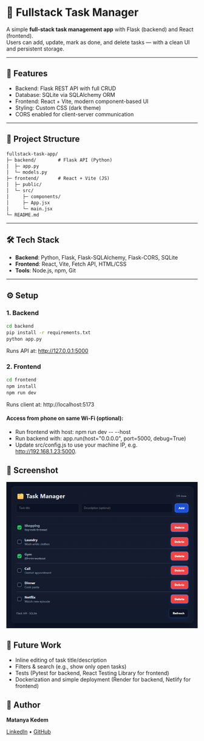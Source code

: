 # 📝 Fullstack Task Manager

A simple **full-stack task management app** with Flask (backend) and React (frontend).  
Users can add, update, mark as done, and delete tasks — with a clean UI and persistent storage.

---

## 🚀 Features
- Backend: Flask REST API with full CRUD
- Database: SQLite via SQLAlchemy ORM
- Frontend: React + Vite, modern component-based UI
- Styling: Custom CSS (dark theme)
- CORS enabled for client-server communication

---

## 📂 Project Structure
```
fullstack-task-app/
├─ backend/        # Flask API (Python)
│  ├─ app.py
│  └─ models.py
├─ frontend/       # React + Vite (JS)
│  ├─ public/
│  └─ src/
│     ├─ components/
│     ├─ App.jsx
│     └─ main.jsx
└─ README.md

```

---

## 🛠️ Tech Stack
- **Backend**: Python, Flask, Flask-SQLAlchemy, Flask-CORS, SQLite  
- **Frontend**: React, Vite, Fetch API, HTML/CSS  
- **Tools**: Node.js, npm, Git

---

## ⚙️ Setup

### 1. Backend
```bash
cd backend
pip install -r requirements.txt
python app.py
```
Runs API at: http://127.0.0.1:5000

### 2. Frontend
```bash
cd frontend
npm install
npm run dev
```
Runs client at: http://localhost:5173

#### Access from phone on same Wi-Fi (optional):
- Run frontend with host: npm run dev -- --host
- Run backend with: app.run(host="0.0.0.0", port=5000, debug=True)
- Update src/config.js to use your machine IP, e.g. http://192.168.1.23:5000.

## 📸 Screenshot
![Task Manager Screenshot](screenshot.png)


## 🔮 Future Work 
- Inline editing of task title/description
- Filters & search (e.g., show only open tasks)
- Tests (Pytest for backend, React Testing Library for frontend)
- Dockerization and simple deployment (Render for backend, Netlify for frontend)

## 👤 Author
**Matanya Kedem**

[LinkedIn](https://www.linkedin.com/in/USERNAME) • [GitHub](https://github.com/USERNAME)

